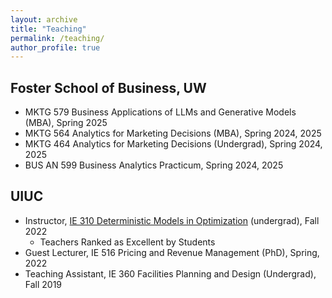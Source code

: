 ```yaml
---
layout: archive
title: "Teaching"
permalink: /teaching/
author_profile: true
---
```


## Foster School of Business, UW
- MKTG 579 Business Applications of LLMs and Generative Models (MBA), Spring 2025
- MKTG 564 Analytics for Marketing Decisions (MBA), Spring 2024, 2025
- MKTG 464 Analytics for Marketing Decisions (Undergrad), Spring 2024, 2025
- BUS AN 599 Business Analytics Practicum, Spring 2024, 2025

## UIUC
- Instructor, [IE 310 Deterministic Models in Optimization](https://zikunye2.github.io/teaching/ie310-fa-22) (undergrad), Fall 2022
  - Teachers Ranked as Excellent by Students
- Guest Lecturer, IE 516 Pricing and Revenue Management (PhD), Spring, 2022
- Teaching Assistant, IE 360 Facilities Planning and Design (Undergrad), Fall 2019



<!---## Student Testimonials
> - *"Zikun is very knowledgeable and does a really good job explaining high level concepts in a way that is easy to understand. I can already see the ways that this course will be useful to me in subsequent courses and my future internships."*
> - *"Course: - Very methodical and logical layout - Exams & quizzes are well-coordinated with class content - Lecture notes are easily accessible - Grade composition is very fair Instructor: - Clear and effective speaking during lecture - Legible handwriting - Great preparation for homework and exams - Very kind, understanding, and organized - Office hours were EXTREMELY helpful. It is clear Zikun went out of his way to make this course a phenomenal experience for students. Everything from his classroom demeanor to email communications were spot-on. I couldn't have asked for a better course instructor!"*
> - *"The professor consistently asked for feedback on how he was doing and made changes based on how we felt. He was always prepared for class and made time for our questions. He was very transparent about policies and is genuinely passionate about teaching. I can't say enough good things about Prof. Ye!"*
> - *"Excellent at explaining the applications of each concept in a real world environment."*
> - *"He's very passionate and cares about student's health and wellbeing as well as our learning."*--->
